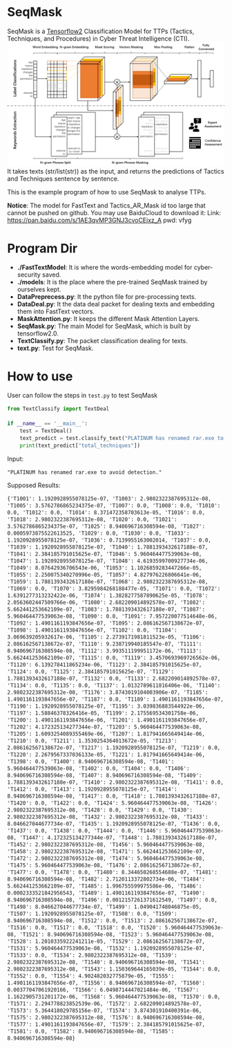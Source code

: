 # SeqMask
SeqMask is a [Tensorflow2](https://tensorflow.google.cn/versions) Classification Model for TTPs (Tactics, Techniques, and Procedures) in Cyber Threat Intelligence (CTI).
![model](imgs/multi-layer-model.png)
It takes texts (str/list(str)) as the input, and returns the predictions of Tactics and Techniques sentence by sentence.

This is the example program of how to use SeqMask to analyse TTPs.

**Notice**: The model for FastText and Tactics_AR_Mask id too large that cannot be pushed on github. You may use BaiduCloud to download it: Link: https://pan.baidu.com/s/1AE3qvMP3GNJ3cvoCEjxz_A pwd: vfyg

# Program Dir
- **./FastTextModel**: It is where the words-embedding model for cyber-security saved.
- **./models**: It is the place where the pre-trained SeqMask trained by ourselves kept.
- **DataPreprecess.py**: It the python file for pre-processing texts.
- **DataDeal.py**: It the data deal packet for dealing texts and embedding them into FastText vectors.
- **MaskAttention.py**: It keeps the different Mask Attention Layers.
- **SeqMask.py**: The main Model for SeqMask, which is built by tensorflow2.0. 
- **TextClassify.py**: The packet classification dealing for texts.
- **text.py**: Test for SeqMask.

# How to use
User can follow the steps in `test.py` to test SeqMask
```python
from TextClassify import TextDeal

if __name__ == '__main__':
    test = TextDeal()
    text_predict = test.classify_text("PLATINUM has renamed rar.exe to avoid detection.")
    print(text_predict["total_techniques"])
```
Input:
```apex
"PLATINUM has renamed rar.exe to avoid detection."
```
Supposed Results:
```apex
{'T1001': 1.1920928955078125e-07, 'T1003': 2.9802322387695312e-08, 'T1005': 3.5762786865234375e-07, 'T1007': 0.0, 'T1008': 0.0, 'T1010': 0.0, 'T1012': 0.0, 'T1014': 8.371472358703613e-05, 'T1016': 0.0, 'T1018': 2.9802322387695312e-08, 'T1020': 0.0, 'T1021': 3.5762786865234375e-07, 'T1025': 8.940696716308594e-08, 'T1027': 0.0005973875522613525, 'T1029': 0.0, 'T1030': 0.0, 'T1033': 1.1920928955078125e-07, 'T1036': 0.7139955163002014, 'T1037': 0.0, 'T1039': 1.1920928955078125e-07, 'T1040': 1.7881393432617188e-07, 'T1041': 2.384185791015625e-07, 'T1046': 5.960464477539063e-08, 'T1047': 1.1920928955078125e-07, 'T1048': 4.6193599700927734e-06, 'T1049': 8.07642936706543e-06, 'T1053': 1.1026859283447266e-05, 'T1055': 2.250075340270996e-05, 'T1057': 4.827976226806641e-06, 'T1059': 1.7881393432617188e-07, 'T1068': 2.9802322387695312e-08, 'T1069': 0.0, 'T1070': 3.8295984268188477e-05, 'T1071': 0.0, 'T1072': 1.6391277313232422e-06, 'T1074': 1.3828277587890625e-05, 'T1078': 2.0563602447509766e-06, 'T1080': 2.682209014892578e-07, 'T1082': 5.662441253662109e-07, 'T1083': 1.7881393432617188e-07, 'T1087': 5.960464477539063e-08, 'T1090': 0.0, 'T1091': 7.957220077514648e-06, 'T1092': 1.4901161193847656e-07, 'T1095': 2.086162567138672e-07, 'T1098': 1.4901161193847656e-07, 'T1102': 0.0, 'T1104': 3.069639205932617e-06, 'T1105': 2.2739171981811523e-05, 'T1106': 2.086162567138672e-07, 'T1110': 9.238719940185547e-07, 'T1111': 8.940696716308594e-08, 'T1112': 3.993511199951172e-06, 'T1113': 5.662441253662109e-07, 'T1115': 0.0, 'T1119': 3.4570693969726562e-06, 'T1120': 6.139278411865234e-06, 'T1123': 2.384185791015625e-07, 'T1124': 0.0, 'T1125': 2.384185791015625e-07, 'T1129': 1.7881393432617188e-07, 'T1132': 0.0, 'T1133': 2.682209014892578e-07, 'T1134': 0.0, 'T1135': 0.0, 'T1137': 1.0132789611816406e-06, 'T1140': 2.9802322387695312e-08, 'T1176': 3.8743019104003906e-07, 'T1185': 1.4901161193847656e-07, 'T1187': 0.0, 'T1189': 1.4901161193847656e-07, 'T1190': 1.1920928955078125e-07, 'T1195': 3.039836883544922e-06, 'T1197': 1.58846378326416e-05, 'T1199': 2.175569534301758e-06, 'T1200': 1.4901161193847656e-06, 'T1201': 1.4901161193847656e-07, 'T1202': 4.172325134277344e-07, 'T1203': 5.960464477539063e-08, 'T1205': 1.6093254089355469e-06, 'T1207': 1.817941665649414e-06, 'T1210': 0.0, 'T1211': 1.3530254364013672e-05, 'T1213': 2.086162567138672e-07, 'T1217': 1.1920928955078125e-07, 'T1219': 0.0, 'T1220': 2.2679567337036133e-05, 'T1221': 1.817941665649414e-06, 'T1398': 0.0, 'T1400': 8.940696716308594e-08, 'T1401': 5.960464477539063e-08, 'T1402': 0.0, 'T1404': 0.0, 'T1406': 8.940696716308594e-08, 'T1407': 8.940696716308594e-08, 'T1409': 1.7881393432617188e-07, 'T1410': 2.9802322387695312e-08, 'T1411': 0.0, 'T1412': 0.0, 'T1413': 1.1920928955078125e-07, 'T1414': 8.940696716308594e-08, 'T1417': 0.0, 'T1418': 1.7881393432617188e-07, 'T1420': 0.0, 'T1422': 0.0, 'T1424': 5.960464477539063e-08, 'T1426': 2.9802322387695312e-08, 'T1428': 0.0, 'T1429': 0.0, 'T1430': 2.9802322387695312e-08, 'T1432': 2.9802322387695312e-08, 'T1433': 8.046627044677734e-07, 'T1435': 1.1920928955078125e-07, 'T1436': 0.0, 'T1437': 0.0, 'T1438': 0.0, 'T1444': 0.0, 'T1446': 5.960464477539063e-08, 'T1447': 4.172325134277344e-07, 'T1448': 1.7881393432617188e-07, 'T1452': 2.9802322387695312e-08, 'T1456': 5.960464477539063e-08, 'T1458': 2.9802322387695312e-08, 'T1471': 5.662441253662109e-07, 'T1472': 2.9802322387695312e-08, 'T1474': 5.960464477539063e-08, 'T1475': 5.960464477539063e-08, 'T1476': 2.086162567138672e-07, 'T1477': 0.0, 'T1478': 0.0, 'T1480': 8.344650268554688e-07, 'T1481': 8.940696716308594e-08, 'T1482': 2.7120113372802734e-06, 'T1484': 5.662441253662109e-07, 'T1485': 1.996755599975586e-06, 'T1486': 0.0002333521842956543, 'T1489': 1.4901161193847656e-07, 'T1490': 8.940696716308594e-08, 'T1496': 0.0012157261371612549, 'T1497': 0.0, 'T1498': 8.046627044677734e-07, 'T1499': 1.049041748046875e-05, 'T1507': 1.1920928955078125e-07, 'T1508': 0.0, 'T1509': 8.940696716308594e-08, 'T1512': 0.0, 'T1513': 2.086162567138672e-07, 'T1516': 0.0, 'T1517': 0.0, 'T1518': 0.0, 'T1520': 5.960464477539063e-08, 'T1521': 8.940696716308594e-08, 'T1523': 5.960464477539063e-08, 'T1528': 1.2010335922241211e-05, 'T1529': 2.086162567138672e-07, 'T1531': 5.960464477539063e-08, 'T1532': 1.1920928955078125e-07, 'T1533': 0.0, 'T1534': 2.9802322387695312e-08, 'T1539': 2.9802322387695312e-08, 'T1540': 8.940696716308594e-08, 'T1541': 2.9802322387695312e-08, 'T1543': 1.150369644165039e-05, 'T1544': 0.0, 'T1552': 0.0, 'T1554': 4.902482032775879e-05, 'T1555': 1.4901161193847656e-07, 'T1556': 8.940696716308594e-07, 'T1560': 0.00377047061920166, 'T1566': 6.0498714447021484e-06, 'T1567': 1.1622905731201172e-06, 'T1568': 5.960464477539063e-08, 'T1570': 0.0, 'T1571': 2.294778823852539e-06, 'T1572': 2.682209014892578e-07, 'T1573': 5.364418029785156e-07, 'T1574': 3.874301910400391e-06, 'T1575': 2.9802322387695312e-08, 'T1576': 8.940696716308594e-08, 'T1577': 1.4901161193847656e-07, 'T1579': 2.384185791015625e-07, 'T1581': 0.0, 'T1582': 8.940696716308594e-08, 'T1585': 8.940696716308594e-08}
```


